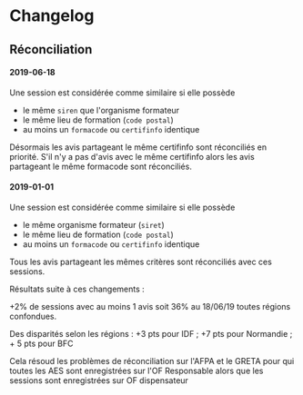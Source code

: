 # Changelog

## Réconciliation

#### 2019-06-18

Une session est considérée comme similaire si elle possède
 
 - le même `siren` que l'organisme formateur
 - le même lieu de formation (`code postal`)
 - au moins un `formacode` ou `certifinfo` identique
 
Désormais les avis partageant le même certifinfo sont réconciliés en priorité. S'il n'y a pas d'avis avec le même certifinfo alors les avis partageant le même formacode sont réconciliés.

#### 2019-01-01

Une session est considérée comme similaire si elle possède
 
 - le même organisme formateur (`siret`)
 - le même lieu de formation (`code postal`)
 - au moins un `formacode` ou `certifinfo` identique
 
 Tous les avis partageant les mêmes critères sont réconciliés avec ces sessions.
 
 Résultats suite à ces changements :
 
 +2% de sessions avec au moins 1 avis soit 36% au 18/06/19 toutes régions confondues.
 
 Des disparités selon les régions : +3 pts pour IDF ; +7 pts pour Normandie ; + 5 pts pour BFC
 
 Cela résoud les problèmes de réconciliation sur l'AFPA et le GRETA pour qui toutes les AES sont enregistrées sur l'OF Responsable alors que les sessions sont enregistrées sur OF dispensateur
